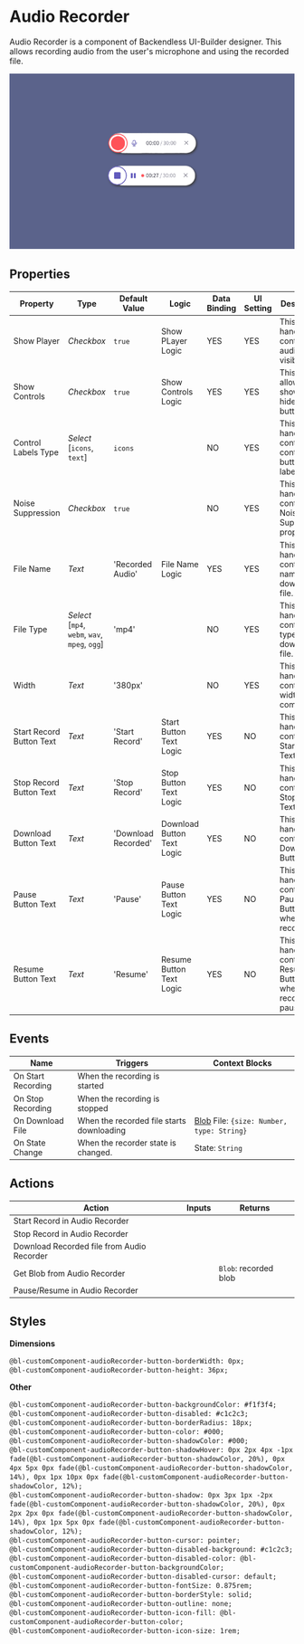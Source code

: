 # Audio Recorder

Audio Recorder is a component of Backendless UI-Builder designer. This allows recording audio from the user's microphone and using the recorded file.

<p align="center">
  <img src="./thumbnail.png" alt="main thumbnail" width="780"/>
</p>

## Properties

| Property                 | Type                                                | Default Value       | Logic                      | Data Binding | UI Setting | Description                                                                      |
|--------------------------|-----------------------------------------------------|---------------------|----------------------------|--------------|------------|----------------------------------------------------------------------------------|
| Show Player              | *Checkbox*                                          | `true`              | Show PLayer Logic          | YES          | YES        | This is a handler to control audio player visibility.                            |
| Show Controls            | *Checkbox*                                          | `true`              | Show Controls Logic        | YES          | YES        | This handler allows to show or hide control buttons.                             |
| Control Labels Type      | *Select* <br/>[`icons`, `text`]                     | `icons`             |                            | NO           | YES        | This is a handler to control the control button labels.                          |
| Noise Suppression        | *Checkbox*                                          | `true`              |                            | NO           | YES        | This is a handler to control Noise Suppression property.                         |
| File Name                | *Text*                                              | 'Recorded Audio'    | File Name Logic            | YES          | YES        | This is a handler to control the name of the downloaded file.                    |
| File Type                | *Select* <br/>[`mp4`, `webm`, `wav`, `mpeg`, `ogg`] | 'mp4'               |                            | NO           | YES        | This is a handler to control the type of the downloaded file.                    |
| Width                    | *Text*                                              | '380px'             |                            | NO           | YES        | This is a handler to control the width of the component.                         |
| Start Record Button Text | *Text*                                              | 'Start Record'      | Start Button Text Logic    | YES          | NO         | This is a handler that controls the Start Button Text.                           |
| Stop Record Button Text  | *Text*                                              | 'Stop Record'       | Stop Button Text Logic     | YES          | NO         | This is a handler that controls the Stop Button Text.                            |
| Download Button Text     | *Text*                                              | 'Download Recorded' | Download Button Text Logic | YES          | NO         | This is a handler that controls the Download Button Text.                        |
| Pause Button Text        | *Text*                                              | 'Pause'             | Pause Button Text Logic    | YES          | NO         | This is a handler that controls the Pause Button Text when recording.            |
| Resume Button Text       | *Text*                                              | 'Resume'            | Resume Button Text Logic   | YES          | NO         | This is a handler that controls the Resume Button Text when recording is paused. |

## Events

| Name               | Triggers                                  | Context Blocks                                                                                     |
|--------------------|-------------------------------------------|----------------------------------------------------------------------------------------------------|
| On Start Recording | When the recording is started             |                                                                                                    |
| On Stop Recording  | When the recording is stopped             |                                                                                                    |
| On Download File   | When the recorded file starts downloading | [Blob](https://developer.mozilla.org/en-US/docs/Web/API/Blob) File: `{size: Number, type: String}` |
| On State Change    | When the recorder state is changed.       | State: `String`                                                                                    |

## Actions

| Action                                     | Inputs                     | Returns               |
|--------------------------------------------|----------------------------|-----------------------|
| Start Record in Audio Recorder             |                            |                       |
| Stop Record in Audio Recorder              |                            |                       |
| Download Recorded file from Audio Recorder |                            |                       |
| Get Blob from Audio Recorder               |                            | `Blob`: recorded blob |
| Pause/Resume in Audio Recorder             |                            |                       |

## Styles

**Dimensions**
````
@bl-customComponent-audioRecorder-button-borderWidth: 0px;
@bl-customComponent-audioRecorder-button-height: 36px;
````

**Other**
````
@bl-customComponent-audioRecorder-button-backgroundColor: #f1f3f4;
@bl-customComponent-audioRecorder-button-disabled: #c1c2c3;
@bl-customComponent-audioRecorder-button-borderRadius: 18px;
@bl-customComponent-audioRecorder-button-color: #000;
@bl-customComponent-audioRecorder-button-shadowColor: #000;
@bl-customComponent-audioRecorder-button-shadowHover: 0px 2px 4px -1px fade(@bl-customComponent-audioRecorder-button-shadowColor, 20%), 0px 4px 5px 0px fade(@bl-customComponent-audioRecorder-button-shadowColor, 14%), 0px 1px 10px 0px fade(@bl-customComponent-audioRecorder-button-shadowColor, 12%);
@bl-customComponent-audioRecorder-button-shadow: 0px 3px 1px -2px fade(@bl-customComponent-audioRecorder-button-shadowColor, 20%), 0px 2px 2px 0px fade(@bl-customComponent-audioRecorder-button-shadowColor, 14%), 0px 1px 5px 0px fade(@bl-customComponent-audioRecorder-button-shadowColor, 12%);
@bl-customComponent-audioRecorder-button-cursor: pointer;
@bl-customComponent-audioRecorder-button-disabled-background: #c1c2c3;
@bl-customComponent-audioRecorder-button-disabled-color: @bl-customComponent-audioRecorder-button-backgroundColor;
@bl-customComponent-audioRecorder-button-disabled-cursor: default;
@bl-customComponent-audioRecorder-button-fontSize: 0.875rem;
@bl-customComponent-audioRecorder-button-borderStyle: solid;
@bl-customComponent-audioRecorder-button-outline: none;
@bl-customComponent-audioRecorder-button-icon-fill: @bl-customComponent-audioRecorder-button-color;
@bl-customComponent-audioRecorder-button-icon-size: 1rem;
````
